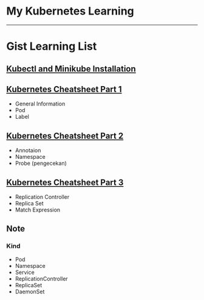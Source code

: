 # My Kubernetes Learning
---
# Gist Learning List
## [Kubectl and Minikube Installation](https://gist.github.com/musfirotus/e1f1b9628d373482529baf7219f90005)
## [Kubernetes Cheatsheet Part 1](https://gist.github.com/musfirotus/7142a03ab8268f04cd20b2866fa75f68)
* General Information
* Pod
* Label
## [Kubernetes Cheatsheet Part 2](https://gist.github.com/musfirotus/c19b757cc06b6bb7e67ecb597e27815a)
* Annotaion
* Namespace
* Probe (pengecekan)
## [Kubernetes Cheatsheet Part 3](https://gist.github.com/musfirotus/751aebbafeb5219689c19145e7c595e7)
* Replication Controller
* Replica Set
* Match Expression
## Note
### Kind
* Pod
* Namespace
* Service
* ReplicationController
* ReplicaSet
* DaemonSet
